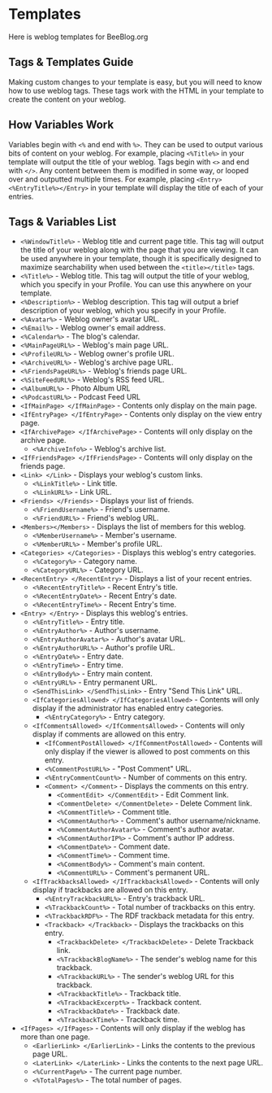 # Templates
Here is weblog templates for BeeBlog.org

## Tags & Templates Guide

Making custom changes to your template is easy, but you will need to know how to
use weblog tags. These tags work with the HTML in your template to create the
content on your weblog.

## How Variables Work
Variables begin with `<%` and end with `%>`. They can be used to output various
bits of content on your weblog. For example, placing `<%Title%>` in your template
will output the title of your weblog. Tags begin with `<>` and end with `</>`.
Any content between them is modified in some way, or looped over and outputted
multiple times. For example, placing `<Entry><%EntryTitle%></Entry>` in your
template will display the title of each of your entries.

## Tags & Variables List

- `<%WindowTitle%>` - Weblog title and current page title. This tag will output the title of your weblog along with the page that you are viewing. It can be used anywhere in your template, though it is specifically designed to maximize searchability when used between the `<title></title>` tags.
- `<%Title%>` - Weblog title. This tag will output the title of your weblog, which you specify in your Profile. You can use this anywhere on your template.
- `<%Description%>` - Weblog description. This tag will output a brief description of your weblog, which you specify in your Profile.
- `<%Avatar%>` - Weblog owner's avatar URL.
- `<%Email%>` - Weblog owner's email address.
- `<%Calendar%>` - The blog's calendar.
- `<%MainPageURL%>` - Weblog's main page URL.
- `<%ProfileURL%>` - Weblog owner's profile URL.
- `<%ArchiveURL%>` - Weblog's archive page URL.
- `<%FriendsPageURL%>` - Weblog's friends page URL.
- `<%SiteFeedURL%>` - Weblog's RSS feed URL.
- `<%AlbumURL%>` - Photo Album URL
- `<%PodcastURL%>` - Podcast Feed URL
- `<IfMainPage> </IfMainPage>` - Contents only display on the main page.
- `<IfEntryPage> </IfEntryPage>` - Contents only display on the view entry page.
- `<IfArchivePage> </IfArchivePage>` - Contents will only display on the archive page.
  - `<%ArchiveInfo%>` - Weblog's archive list.
- `<IfFriendsPage> </IfFriendsPage>` - Contents will only display on the friends page.
- `<Link> </Link>` - Displays your weblog's custom links.
  - `<%LinkTitle%>` - Link title.
  - `<%LinkURL%>` - Link URL.
- `<Friends> </Friends>` - Displays your list of friends.
  - `<%FriendUsername%>` - Friend's username.
  - `<%FriendURL%>` - Friend's weblog URL.
- `<Members></Members>` - Displays the list of members for this weblog.
  - `<%MemberUsername%>` - Member's username.
  - `<%MemberURL%>` - Member's profile URL.
- `<Categories> </Categories>` - Displays this weblog's entry categories.
  - `<%Category%>` - Category name.
  - `<%CategoryURL%>` - Category URL.
- `<RecentEntry> </RecentEntry>` - Displays a list of your recent entries.
  - `<%RecentEntryTitle%>` - Recent Entry's title.
  - `<%RecentEntryDate%>` - Recent Entry's date.
  - `<%RecentEntryTime%>` - Recent Entry's time.
- `<Entry> </Entry>` - Displays this weblog's entries.
  - `<%EntryTitle%>` - Entry title.
  - `<%EntryAuthor%>` - Author's username.
  - `<%EntryAuthorAvatar%>` - Author's avatar URL.
  - `<%EntryAuthorURL%>` - Author's profile URL.
  - `<%EntryDate%>` - Entry date.
  - `<%EntryTime%>` - Entry time.
  - `<%EntryBody%>` - Entry main content.
  - `<%EntryURL%>` - Entry permanent URL.
  - `<SendThisLink> </SendThisLink>` - Entry "Send This Link" URL.
  - `<IfCategoriesAllowed> </IfCategoriesAllowed>` - Contents will only display if the administrator has enabled entry categories.
    - `<%EntryCategory%>` - Entry category.
  - `<IfCommentsAllowed> </IfCommentsAllowed>` - Contents will only display if comments are allowed on this entry.
    - `<IfCommentPostAllowed> </IfCommentPostAllowed>` - Contents will only display if the viewer is allowed to post comments on this entry.
    - `<%CommentPostURL%>` - "Post Comment" URL.
    - `<%EntryCommentCount%>` - Number of comments on this entry.
    - `<Comment> </Comment>` - Displays the comments on this entry.
      - `<CommentEdit> </CommentEdit>` - Edit Comment link.
      - `<CommentDelete> </CommentDelete>` - Delete Comment link.
      - `<%CommentTitle%>` - Comment title.
      - `<%CommentAuthor%>` - Comment's author username/nickname.
      - `<%CommentAuthorAvatar%>` - Comment's author avatar.
      - `<%CommentAuthorIP%>` - Comment's author IP address.
      - `<%CommentDate%>` - Comment date.
      - `<%CommentTime%>` - Comment time.
      - `<%CommentBody%>` - Comment's main content.
      - `<%CommentURL%>` - Comment's permanent URL.
  - `<IfTrackbacksAllowed> </IfTrackbacksAllowed>` - Contents will only display if trackbacks are allowed on this entry.
    - `<%EntryTrackbackURL%>` - Entry's trackback URL.
    - `<%TrackbackCount%>` - Total number of trackbacks on this entry.
    - `<%TrackbackRDF%>` - The RDF trackback metadata for this entry.
    - `<Trackback> </Trackback>` - Displays the trackbacks on this entry.
      - `<TrackbackDelete> </TrackbackDelete>` - Delete Trackback link.
      - `<%TrackbackBlogName%>` - The sender's weblog name for this trackback.
      - `<%TrackbackURL%>` - The sender's weblog URL for this trackback.
      - `<%TrackbackTitle%>` - Trackback title.
      - `<%TrackbackExcerpt%>` - Trackback content.
      - `<%TrackbackDate%>` - Trackback date.
      - `<%TrackbackTime%>` - Trackback time.
- `<IfPages> </IfPages>` - Contents will only display if the weblog has more than one page.
    - `<EarlierLink> </EarlierLink>` - Links the contents to the previous page URL.
    - `<LaterLink> </LaterLink>` - Links the contents to the next page URL.
    - `<%CurrentPage%>` - The current page number.
    - `<%TotalPages%>` - The total number of pages.
